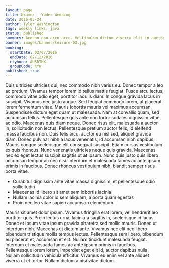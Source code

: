 ```yaml
---
layout: page
title: Kramer - Yoder Wedding
date: 2016-05-24
author: Tyler Washington
tags: weekly links, java
status: published
summary: Aenean non arcu arcu. Vestibulum dictum viverra elit in auctor.
banner: images/banner/leisure-03.jpg
booking:
  startDate: 02/07/2016
  endDate: 02/12/2016
  ctyhocn: AUSDTHX
  groupCode: KYW
published: true
---
```

Duis ultricies ultricies dui, nec commodo nibh varius eu. Donec tempor a leo ac pretium. Vivamus tempor lorem id tellus mattis feugiat. Fusce arcu lectus, commodo vitae odio eget, porttitor iaculis diam. In congue gravida lacus in suscipit. Vivamus nec justo augue. Sed feugiat commodo lorem, at placerat lorem fermentum vitae. Mauris lobortis mauris vel maximus accumsan.
Suspendisse dictum eget quam ut malesuada. Nam at convallis quam, sed accumsan tellus. Pellentesque quis ante non tortor sodales dignissim vitae ac odio. Maecenas quis diam neque. Donec risus elit, malesuada a auctor in, sollicitudin non lectus. Pellentesque pretium auctor felis, id eleifend massa faucibus non. Duis felis arcu, auctor eu nisl sed, aliquet gravida diam. Donec pulvinar nibh a lacus venenatis, id accumsan nibh dapibus. Mauris congue scelerisque elit consequat suscipit. Etiam cursus vestibulum ex quis rhoncus. Nunc venenatis ultricies neque quis gravida. Maecenas nec ex eget lectus suscipit sagittis ut at ipsum. Nunc quis justo quis libero accumsan tempor ac nec nisi. Interdum et malesuada fames ac ante ipsum primis in faucibus. Donec rhoncus vestibulum nibh, blandit semper risus porta vitae.

* Curabitur dignissim ante vitae massa dignissim, et pellentesque odio sollicitudin
* Maecenas id libero sit amet sem lobortis lacinia
* Nullam lacinia dolor id sem aliquam, a porta quam egestas
* Proin nec leo vitae sapien accumsan elementum.

Mauris sit amet dolor ipsum. Vivamus fringilla erat lorem, vel hendrerit leo porttitor quis. Proin lectus urna, lacinia a sagittis in, scelerisque id lacus. Donec et ipsum vitae ipsum gravida pharetra sed mollis mauris. Donec ut interdum nibh. Maecenas ut dictum ante. Vivamus nec elit nec libero bibendum tristique mollis tempus lectus. Pellentesque sem libero, bibendum eu placerat et, accumsan et elit. Nullam tincidunt malesuada feugiat. Interdum et malesuada fames ac ante ipsum primis in faucibus. Pellentesque lorem lorem, imperdiet eget elit id, auctor dapibus nulla. Nullam sollicitudin vehicula efficitur. Vivamus eu enim vel ante aliquet viverra ut et tortor. Nullam dictum a nisi vitae dictum.
